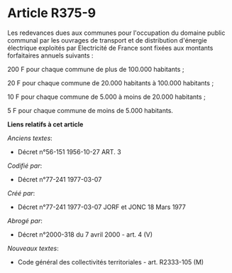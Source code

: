 # Article R375-9

Les redevances dues aux communes pour l'occupation du domaine public communal par les ouvrages de transport et de
distribution d'énergie électrique exploités par Electricité de France sont fixées aux montants forfaitaires annuels
suivants : 

200 F  pour chaque commune de plus de 100.000 habitants ; 

20 F pour chaque commune de 20.000 habitants à 100.000 habitants ; 

10 F pour chaque commune de 5.000 à moins de 20.000 habitants ; 

5 F pour chaque commune de moins de 5.000 habitants.

**Liens relatifs à cet article**

_Anciens textes_:

  - Décret n°56-151 1956-10-27 ART. 3

_Codifié par_:

  - Décret n°77-241 1977-03-07

_Créé par_:

  - Décret n°77-241 1977-03-07 JORF et JONC 18 Mars 1977

_Abrogé par_:

  - Décret n°2000-318 du 7 avril 2000 - art. 4 (V)

_Nouveaux textes_:

  - Code général des collectivités territoriales - art. R2333-105 (M)
